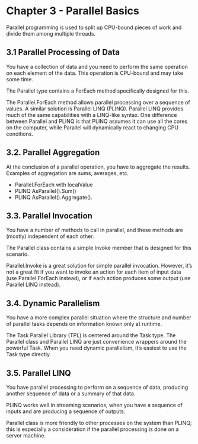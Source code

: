 # Chapter 3 - Parallel Basics

Parallel programming is used to split up CPU-bound pieces of work and divide them among multiple threads.

## 3.1 Parallel Processing of Data
You have a collection of data and you need to perform the same operation on each element of the data. This operation is CPU-bound and may take some time.

The Parallel type contains a ForEach method specifically designed for this. 

The Parallel.ForEach method allows parallel processing over a sequence of values. A similar solution is Parallel LINQ (PLINQ). Parallel LINQ provides much of the same capabilities with a LINQ-like syntax. One difference between Parallel and PLINQ is that PLINQ assumes it can use all the cores on the computer, while Parallel will dynamically react to changing CPU conditions.

## 3.2. Parallel Aggregation
At the conclusion of a parallel operation, you have to aggregate the results. Examples of aggregation are sums, averages, etc.

- Parallel.ForEach with localValue
- PLINQ AsParallel().Sum()
- PLINQ AsParallel().Aggregate().

## 3.3. Parallel Invocation
You have a number of methods to call in parallel, and these methods are (mostly) independent of each other.

The Parallel class contains a simple Invoke member that is designed for this scenario. 

Parallel.Invoke is a great solution for simple parallel invocation. However, it’s not a great fit if you want to invoke an action for each item of input data (use Parallel.ForEach instead), or if each action produces some output (use Parallel LINQ instead).

## 3.4. Dynamic Parallelism
You have a more complex parallel situation where the structure and number of parallel tasks depends on information known only at runtime.

The Task Parallel Library (TPL) is centered around the Task type. The Parallel class and Parallel LINQ are just convenience wrappers around the powerful Task. When you need dynamic parallelism, it’s easiest to use the Task type directly.

## 3.5. Parallel LINQ
You have parallel processing to perform on a sequence of data, producing another sequence of data or a summary of that data.

PLINQ works well in streaming scenarios, when you have a sequence of inputs and are producing a sequence of outputs.

Parallel class is more friendly to other processes on the system than PLINQ; this is especially a consideration if the parallel processing is done on a server machine.